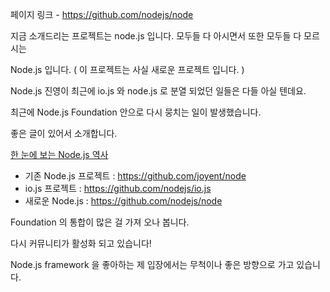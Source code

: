 페이지 링크 - https://github.com/nodejs/node

지금 소개드리는 프로젝트는 node.js 입니다. 모두들 다 아시면서 또한 모두들 다 모르시는

Node.js  입니다. ( 이 프로젝트는 사실 새로운 프로젝트 입니다. )

Node.js 진영이 최근에 io.js 와 node.js 로 분열 되었던 일들은 다들 아실 텐데요.

최근에 Node.js Foundation 안으로 다시 뭉치는 일이 발생했습니다.

좋은 글이 있어서 소개합니다.

[한 눈에 보는 Node.js 역사]( http://www.bloter.net/archives/228022 )

* 기존 Node.js 프로젝트 : https://github.com/joyent/node
* io.js 프로젝트 : https://github.com/nodejs/io.js
* 새로운 Node.js : https://github.com/nodejs/node

Foundation 의 통합이 많은 걸 가져 오나 봅니다.

다시 커뮤니티가 활성화 되고 있습니다!

Node.js framework 을 좋아하는 제 입장에서는 무척이나 좋은 방향으로 가고 있습니다.
